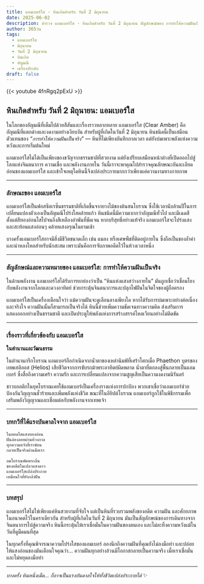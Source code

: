 ```yaml
---
title: แอมเบอร์ใส - หินเกิดสำหรับ วันที่ 2 มิถุนายน
date: 2025-06-02
description: สำรวจ แอมเบอร์ใส - หินเกิดสำหรับ วันที่ 2 มิถุนายน สัญลักษณ์ของ การทำให้ความฝันเป็นจริง มาเรียนรู้ความหมายลึกซึ้งของหินพิเศษนี้
author: 365วัน
tags:
  - แอมเบอร์ใส
  - มิถุนายน
  - วันที่ 2 มิถุนายน
  - หินเกิด
  - อัญมณี
  - เครื่องประดับ
draft: false
---
```


{{< youtube 4fnRgq2pExU >}}

## หินเกิดสำหรับ วันที่ 2 มิถุนายน: แอมเบอร์ใส

ในโลกของอัญมณีที่เต็มไปด้วยสีสันและเรื่องราวหลากหลาย แอมเบอร์ใส (Clear Amber) คืออัญมณีที่แตกต่างและงดงามอย่างเงียบงัน สำหรับผู้ที่เกิดในวันที่ 2 มิถุนายน หินชนิดนี้เป็นเสมือนตัวแทนของ _“การทำให้ความฝันเป็นจริง”_ — หินที่ไม่เพียงบันทึกกาลเวลา แต่ยังบ่มเพาะพลังแห่งความหวังและการเริ่มต้นใหม่

แอมเบอร์ใสไม่ได้เป็นเพียงของขวัญจากธรรมชาติที่สวยงาม แต่ยังเปรียบเสมือนหน้าต่างที่เปิดออกไปสู่โลกแห่งจินตนาการ ความเชื่อ และพลังงานภายใน วันนี้เราจะพาคุณไปสำรวจคุณลักษณะอันละเอียดอ่อนของแอมเบอร์ใส และเข้าใจเหตุใดหินนี้จึงเปล่งประกายมากกว่าเพียงแค่ความงามทางกายภาพ

---

### ลักษณะของ แอมเบอร์ใส

แอมเบอร์ใสเป็นฟอสซิลเรซิ่นธรรมชาติที่เกิดขึ้นจากยางไม้ของต้นสนโบราณ ซึ่งใช้เวลานับล้านปีในการเปลี่ยนแปลงตัวเองเป็นอัญมณีโปร่งใสคล้ายแก้ว หินชนิดนี้มีความเบากว่าอัญมณีทั่วไป และมีเฉดสีตั้งแต่สีทองอ่อนใสไปจนถึงสีเหลืองอำพันที่ชัดเจน หากบริสุทธิ์อย่างแท้จริง แอมเบอร์ใสจะโปร่งแสงและสะท้อนแสงอ่อนๆ คล้ายแสงอรุณในยามเช้า

บางครั้งแอมเบอร์ใสอาจมีสิ่งมีชีวิตขนาดเล็ก เช่น แมลง หรือเศษพืชที่ติดอยู่ภายใน ซึ่งถือเป็นของล้ำค่าและน่าหลงใหลสำหรับนักสะสม เพราะมันคือการจับภาพอดีตไว้ในห้วงเวลาหนึ่ง

---

### สัญลักษณ์และความหมายของ แอมเบอร์ใส: การทำให้ความฝันเป็นจริง

ในด้านพลังงาน แอมเบอร์ใสได้รับการยกย่องว่าเป็น “หินแห่งแสงสว่างภายใน” มันถูกเชื่อว่าเชื่อมโยงกับพลังงานจากโลกและดวงอาทิตย์ ช่วยกระตุ้นจินตนาการและปลุกไฟฝันในจิตใจของผู้ถือครอง

แอมเบอร์ใสเป็นเครื่องเตือนใจว่า แม้ความฝันจะดูเลือนลางเพียงใด หากได้รับการบ่มเพาะอย่างต่อเนื่องและจริงใจ ความฝันนั้นก็สามารถเป็นจริงได้ หินนี้ช่วยเพิ่มความชัดเจนทางความคิด ส่งเสริมการแสดงออกอย่างเป็นธรรมชาติ และเปิดประตูให้พลังแห่งการสร้างสรรค์ไหลเวียนอย่างไม่ติดขัด

---

### เรื่องราวที่เกี่ยวข้องกับ แอมเบอร์ใส

**ในตำนานและวัฒนธรรม**

ในตำนานกรีกโบราณ แอมเบอร์ถือกำเนิดจากน้ำตาของเหล่านิมฟ์ที่เศร้าโศกเมื่อ Phaethon บุตรของเทพเฮลิออส (Helios) เสียชีวิตจากการขับรถม้าพระอาทิตย์ผิดพลาด น้ำตาที่ตกลงสู่พื้นกลายเป็นแอมเบอร์ ซึ่งสื่อถึงความเศร้า ความรัก และการเปลี่ยนแปลงจากความสูญเสียเป็นความงดงามนิรันดร์

ชาวบอลติกในยุคโบราณเคยใช้แอมเบอร์เป็นเครื่องรางแห่งการปกป้อง พวกเขาเชื่อว่าแอมเบอร์ช่วยป้องกันวิญญาณชั่วร้ายและเพิ่มพลังแห่งชีวิต ขณะที่ในอียิปต์โบราณ แอมเบอร์ถูกใช้ในพิธีกรรมเพื่อเสริมพลังวิญญาณและเชื่อมต่อกับพลังงานจากเทพเจ้า

---

### บทกวีที่ได้แรงบันดาลใจจาก แอมเบอร์ใส

```
ในหยดใสแสงทองอ่อน  
ฝันล่องลอยผ่านห้วงกาล  
ทุกความหวังที่เราซ่อน  
กลายเป็นจริงผ่านมือเรา

ลมโบราณพัดพากลิ่น  
ของอดีตในเปลวแสงดาว  
แอมเบอร์ใสเปล่งประกาย  
เหมือนใจที่ยังกล้าฝัน
```

---

### บทสรุป

แอมเบอร์ใสไม่ใช่เพียงแค่หินสวยงามที่จับใจ แต่เป็นหินที่รวบรวมพลังของอดีต ความฝัน และศักยภาพในอนาคตไว้ในคราเดียวกัน สำหรับผู้ที่เกิดในวันที่ 2 มิถุนายน มันเป็นสัญลักษณ์ของการเดินทางจากจินตนาการไปสู่ความจริง หินนี้กระตุ้นให้เราเชื่อมั่นในความฝันของตนเอง และไม่ละทิ้งความหวังแม้ในวันที่ดูมืดมนที่สุด

ในทุกครั้งที่คุณพิจารณาความโปร่งใสของแอมเบอร์ ลองนึกถึงความฝันที่คุณยังไม่ลงมือทำ และปล่อยให้แสงอ่อนของมันเตือนใจคุณว่า... ความฝันทุกอย่างล้วนมีโอกาสกลายเป็นความจริง เมื่อเราเชื่อมั่นและไม่หยุดลงมือทำ

---

_บางครั้ง หินหนึ่งเม็ด... ก็อาจเป็นแรงบันดาลใจให้ทั้งชีวิตเปล่งประกายได้_ ✨